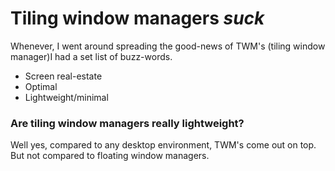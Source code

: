 # Tiling window managers *suck*

Whenever, I went around spreading the good-news of TWM's (tiling window manager)I had a set list of buzz-words. 

- Screen real-estate
- Optimal
- Lightweight/minimal

### Are tiling window managers really lightweight?

Well yes, compared to any desktop environment, TWM's come out on top. But not compared to floating window managers.
